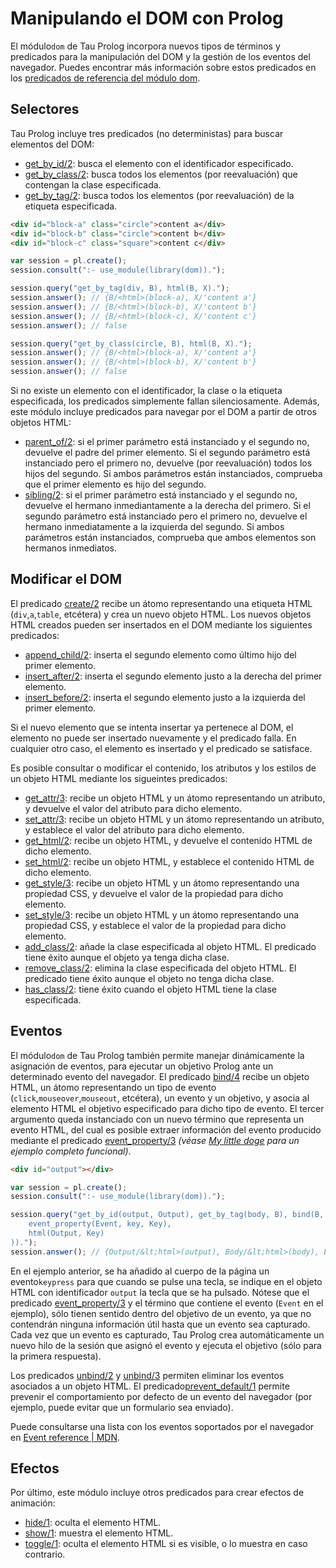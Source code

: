 # Manipulando el DOM con Prolog

El módulo`dom` de Tau Prolog incorpora nuevos tipos de términos y predicados para la manipulación del DOM y la gestión de los eventos del navegador. Puedes encontrar más información sobre estos predicados en los [predicados de referencia del módulo dom](http://tau-prolog.org/documentation#dom).

## Selectores

Tau Prolog incluye tres predicados (no deterministas) para buscar elementos del DOM:

* [get_by_id/2](http://tau-prolog.org/documentation/prolog/dom/get_by_id/2): busca el elemento con el identificador especificado.
* [get_by_class/2](http://tau-prolog.org/documentation/prolog/dom/get_by_class/2): busca todos los elementos (por reevaluación) que contengan la clase especificada.
* [get_by_tag/2](http://tau-prolog.org/documentation/prolog/dom/get_by_tag/2): busca todos los elementos (por reevaluación) de la etiqueta especificada.

```html
<div id="block-a" class="circle">content a</div>
<div id="block-b" class="circle">content b</div>
<div id="block-c" class="square">content c</div>
```

```javascript
var session = pl.create();
session.consult(":- use_module(library(dom)).");

session.query("get_by_tag(div, B), html(B, X).");
session.answer(); // {B/<html>(block-a), X/'content a'}
session.answer(); // {B/<html>(block-b), X/'content b'}
session.answer(); // {B/<html>(block-c), X/'content c'}
session.answer(); // false

session.query("get_by_class(circle, B), html(B, X).");
session.answer(); // {B/<html>(block-a), X/'content a'}
session.answer(); // {B/<html>(block-b), X/'content b'}
session.answer(); // false
```

Si no existe un elemento con el identificador, la clase o la etiqueta especificada, los predicados simplemente fallan silenciosamente. Además, este módulo incluye predicados para navegar por el DOM a partir de otros objetos HTML:

* [parent_of/2](http://tau-prolog.org/documentation/prolog/dom/parent_of/2): si el primer parámetro está instanciado y el segundo no, devuelve el padre del primer elemento. Si el segundo parámetro está instanciado pero el primero no, devuelve (por reevaluación) todos los hijos del segundo. Si ambos parámetros están instanciados, comprueba que el primer elemento es hijo del segundo.
* [sibling/2](http://tau-prolog.org/documentation/prolog/dom/sibling/2): si el primer parámetro está instanciado y el segundo no, devuelve el hermano inmediantamente a la derecha del primero. Si el segundo parámetro está instanciado pero el primero no, devuelve el hermano inmediatamente a la izquierda del segundo. Si ambos parámetros están instanciados, comprueba que ambos elementos son hermanos inmediatos.
		
## Modificar el DOM
		
El predicado [create/2](http://tau-prolog.org/documentation/prolog/dom/create/2) recibe un átomo representando una etiqueta HTML (`div`,`a`,`table`, etcétera) y crea un nuevo objeto HTML. Los nuevos objetos HTML creados pueden ser insertados en el DOM mediante los siguientes predicados:

* [append_child/2](http://tau-prolog.org/documentation/prolog/dom/append_child/2): inserta el segundo elemento como último hijo del primer elemento.
* [insert_after/2](http://tau-prolog.org/documentation/prolog/dom/insert_after/2): inserta el segundo elemento justo a la derecha del primer elemento.
* [insert_before/2](http://tau-prolog.org/documentation/prolog/dom/insert_before/2): inserta el segundo elemento justo a la izquierda del primer elemento.

Si el nuevo elemento que se intenta insertar ya pertenece al DOM, el elemento no puede ser insertado nuevamente y el predicado falla. En cualquier otro caso, el elemento es insertado y el predicado se satisface.

Es posible consultar o modificar el contenido, los atributos y los estilos de un objeto HTML mediante los sigueintes predicados:

* [get_attr/3](http://tau-prolog.org/documentation/prolog/dom/get_attr/3): recibe un objeto HTML y un átomo representando un atributo, y devuelve el valor del atributo para dicho elemento.
* [set_attr/3](http://tau-prolog.org/documentation/prolog/dom/set_attr/3): recibe un objeto HTML y un átomo representando un atributo, y establece el valor del atributo para dicho elemento.
* [get_html/2](http://tau-prolog.org/documentation/prolog/dom/get_html/2): recibe un objeto HTML, y devuelve el contenido HTML de dicho elemento.
* [set_html/2](http://tau-prolog.org/documentation/prolog/dom/set_html/2): recibe un objeto HTML, y establece el contenido HTML de dicho elemento.
* [get_style/3](http://tau-prolog.org/documentation/prolog/dom/get_style/3): recibe un objeto HTML y un átomo representando una propiedad CSS, y devuelve el valor de la propiedad para dicho elemento.
* [set_style/3](http://tau-prolog.org/documentation/prolog/dom/set_style/3): recibe un objeto HTML y un átomo representando una propiedad CSS, y establece el valor de la propiedad para dicho elemento.
* [add_class/2](http://tau-prolog.org/documentation/prolog/dom/add_class/2): añade la clase especificada al objeto HTML. El predicado tiene éxito aunque el objeto ya tenga dicha clase.
* [remove_class/2](http://tau-prolog.org/documentation/prolog/dom/remove_class/2): elimina la clase especificada del objeto HTML. El predicado tiene éxito aunque el objeto no tenga dicha clase.
* [has_class/2](http://tau-prolog.org/documentation/prolog/dom/has_class/2): tiene éxito cuando el objeto HTML tiene la clase especificada.
		
## Eventos

El módulo`dom` de Tau Prolog también permite manejar dinámicamente la asignación de eventos, para ejecutar un objetivo Prolog ante un determinado evento del navegador. El predicado [bind/4](http://tau-prolog.org/documentation/prolog/dom/bind/4) recibe un objeto HTML, un átomo representando un tipo de evento (`click`,`mouseover`,`mouseout`, etcétera), un evento y un objetivo, y asocia al elemento HTML el objetivo especificado para dicho tipo de evento. El tercer argumento queda instanciado con un nuevo término que representa un evento HTML, del cual es posible extraer información del evento producido mediante el predicado [event_property/3](http://tau-prolog.org/documentation/prolog/dom/event_property/3) *(véase [My little doge](http://tau-prolog.org/examples/my-little-doge) para un ejemplo completo funcional)*.
		
```html
<div id="output"></div>
```

```javascript
var session = pl.create();
session.consult(":- use_module(library(dom)).");

session.query("get_by_id(output, Output), get_by_tag(body, B), bind(B, keypress, Event, ( \
	event_property(Event, key, Key),                                                      \
	html(Output, Key)                                                                     \
)).");
session.answer(); // {Output/&lt;html>(output), Body/&lt;html>(body), Event/&lt;event>(keypress)}</code></pre>
```

En el ejemplo anterior, se ha añadido al cuerpo de la página un evento`keypress` para que cuando se pulse una tecla, se indique en el objeto HTML con identificador `output` la tecla que se ha pulsado. Nótese que el predicado [event_property/3](http://tau-prolog.org/documentation/prolog/dom/event_property/3) y el término que contiene el evento (`Event` en el ejemplo), sólo tienen sentido dentro del objetivo de un evento, ya que no contendrán ninguna información útil hasta que un evento sea capturado. Cada vez que un evento es capturado, Tau Prolog crea automáticamente un nuevo hilo de la sesión que asignó el evento y ejecuta el objetivo (sólo para la primera respuesta).

Los predicados [unbind/2](http://tau-prolog.org/documentation/prolog/dom/unbind/2) y [unbind/3](http://tau-prolog.org/documentation/prolog/dom/unbind/3) permiten eliminar los eventos asociados a un objeto HTML. El predicado[prevent_default/1](http://tau-prolog.org/documentation/prolog/dom/prevent_default/1) permite prevenir el comportamiento por defecto de un evento del navegador (por ejemplo, puede evitar que un formulario sea enviado).

Puede consultarse una lista con los eventos soportados por el navegador en [Event reference | MDN](https://developer.mozilla.org/en-US/docs/Web/Events).
		
## Efectos

Por último, este módulo incluye otros predicados para crear efectos de animación:

* [hide/1](http://tau-prolog.org/documentation/prolog/dom/hide/1): oculta el elemento HTML.
* [show/1](http://tau-prolog.org/documentation/prolog/dom/show/1): muestra el elemento HTML.
* [toggle/1](http://tau-prolog.org/documentation/prolog/dom/toggle/1): oculta el elemento HTML si es visible, o lo muestra en caso contrario.